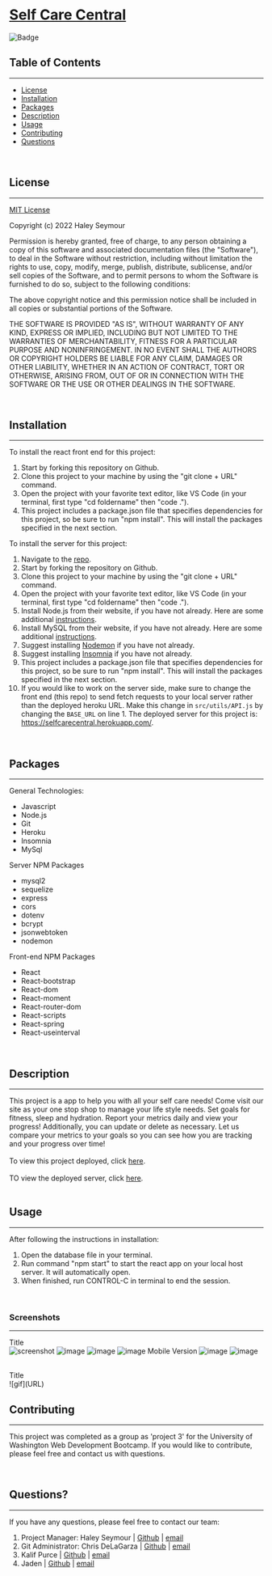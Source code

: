 # **[Self Care Central](https://selfcarecentral.herokuapp.com/)**

![Badge](https://img.shields.io/badge/license-MIT-blue)

## Table of Contents
---
* [License](#license)
* [Installation](#installation)
* [Packages](#packages)
* [Description](#description)
* [Usage](#usage)
* [Contributing](#contributing)
* [Questions](#questions)

<br>

## License 
---
[MIT License](./LICENSE) <br>

Copyright (c) 2022 Haley Seymour

Permission is hereby granted, free of charge, to any person obtaining a copy
of this software and associated documentation files (the "Software"), to deal
in the Software without restriction, including without limitation the rights
to use, copy, modify, merge, publish, distribute, sublicense, and/or sell
copies of the Software, and to permit persons to whom the Software is
furnished to do so, subject to the following conditions:

The above copyright notice and this permission notice shall be included in all
copies or substantial portions of the Software.

THE SOFTWARE IS PROVIDED "AS IS", WITHOUT WARRANTY OF ANY KIND, EXPRESS OR
IMPLIED, INCLUDING BUT NOT LIMITED TO THE WARRANTIES OF MERCHANTABILITY,
FITNESS FOR A PARTICULAR PURPOSE AND NONINFRINGEMENT. IN NO EVENT SHALL THE
AUTHORS OR COPYRIGHT HOLDERS BE LIABLE FOR ANY CLAIM, DAMAGES OR OTHER
LIABILITY, WHETHER IN AN ACTION OF CONTRACT, TORT OR OTHERWISE, ARISING FROM,
OUT OF OR IN CONNECTION WITH THE SOFTWARE OR THE USE OR OTHER DEALINGS IN THE
SOFTWARE.
 <br>

<br>

## Installation
---
To install the react front end for this project: 
1. Start by forking this repository on Github. 
2. Clone this project to your machine by using the "git clone + URL" command. 
3. Open the project with your favorite text editor, like VS Code (in your terminal, first type "cd foldername" then "code ."). 
4. This project includes a package.json file that specifies dependencies for this project, so be sure to run "npm install". This will install the packages specified in the next section. 

To install the server for this project: 
1. Navigate to the [repo](https://github.com/hseymo/selfcareBackend).
2. Start by forking the repository on Github. 
3. Clone this project to your machine by using the "git clone + URL" command. 
4. Open the project with your favorite text editor, like VS Code (in your terminal, first type "cd foldername" then "code ."). 
5. Install Node.js from their website, if you have not already. Here are some additional [instructions](https://coding-boot-camp.github.io/full-stack/nodejs/how-to-install-nodejs).
6. Install MySQL from their website, if you have not already. Here are some additional [instructions](https://coding-boot-camp.github.io/full-stack/mysql/mysql-installation-guide).
7. Suggest installing [Nodemon](https://www.npmjs.com/package/nodemon) if you have not already.
8. Suggest installing [Insomnia](https://insomnia.rest/download) if you have not already. 
9. This project includes a package.json file that specifies dependencies for this project, so be sure to run "npm install". This will install the packages specified in the next section. 
10. If you would like to work on the server side, make sure to change the front end (this repo) to send fetch requests to your local server rather than the deployed heroku URL. Make this change in `src/utils/API.js` by changing the `BASE_URL` on line 1. 
The deployed server for this project is: https://selfcarecentral.herokuapp.com/.

<br>

## Packages
---
General Technologies: 
- Javascript
- Node.js
- Git
- Heroku 
- Insomnia
- MySql

Server NPM Packages
- mysql2
- sequelize 
- express
- cors
- dotenv
- bcrypt
- jsonwebtoken
- nodemon 

Front-end NPM Packages
- React
- React-bootstrap
- React-dom
- React-moment
- React-router-dom
- React-scripts
- React-spring
- React-useinterval

<br>

## Description
---
This project is a app to help you with all your self care needs! Come visit our site as your one stop shop to manage your life style needs. Set goals for fitness, sleep and hydration. Report your metrics daily and view your progress! Additionally, you can update or delete as necessary. Let us compare your metrics to your goals so you can see how you are tracking and your progress over time! 
 <br><br>
To view this project deployed, click [here](https://selfcarecentral.herokuapp.com/). <br><br>
TO view the deployed server, click [here](https://selfcarecentral.herokuapp.com/).<br><br>

## Usage 
---
After following the instructions in installation: 
1. Open the database file in your terminal. 
2. Run command "npm start" to start the react app on your local host server. It will automatically open. 
3. When finished, run CONTROL-C in terminal to end the session. 
<br>

### **Screenshots**
--- 
Title <br>
![screenshot](URL)
![image](https://user-images.githubusercontent.com/75865873/172908466-49107f02-0fb6-464e-8311-724e9006da29.png)
![image](https://user-images.githubusercontent.com/75865873/172909160-a0e07292-8953-45eb-83dc-8a458a223de9.png)
![image](https://user-images.githubusercontent.com/75865873/172909026-b8eec491-3198-4df6-8e83-29f9044ba407.png)
Mobile Version
![image](https://user-images.githubusercontent.com/75865873/172910303-c8835112-eb93-45ab-a5ec-a6bc537694dd.png)
![image](https://user-images.githubusercontent.com/75865873/172910211-4ef2093d-e555-44fd-9042-bc322c682d09.png)


<br>
Title <br>
![gif](URL)


<br>

## Contributing 
---
This project was completed as a group as 'project 3' for the University of Washington Web Development Bootcamp. If you would like to contribute, please feel free and contact us with questions. 

<br>

## Questions?
---
If you have any questions, please feel free to contact our team: 
1. Project Manager: Haley Seymour | [Github](https://github.com/hseymo) | [email](mailto:haleycseymour@comcast.net)
2. Git Administrator: Chris DeLaGarza | [Github](https://github.com/Interrubble) | [email](delagarzachris@icloud.com)
3. Kalif Purce | [Github](https://github.com/Unconditionallove47) | [email](kpurcedesigns@gmail.com)
4. Jaden | [Github](https://github.com/eminss) | [email]()
